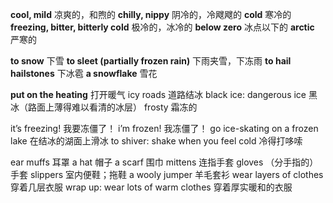 
**cool, mild** 凉爽的，和煦的
**chilly, nippy** 阴冷的，冷飕飕的
**cold** 寒冷的
**freezing, bitter, bitterly cold** 极冷的，冰冷的
**below zero** 冰点以下的
**arctic** 严寒的

**to snow** 下雪
**to sleet (partially frozen rain)** 下雨夹雪，下冻雨
**to hail hailstones** 下冰雹
**a snowflake** 雪花

**put on the heating** 打开暖气
icy roads 道路结冰
black ice: dangerous ice 黑冰（路面上薄得难以看清的冰层）
frosty 霜冻的

it’s freezing! 我要冻僵了！
i’m frozen! 我冻僵了！
go ice-skating on a frozen lake 在结冰的湖面上滑冰
to shiver: shake when you feel cold 冷得打哆嗦

ear muffs 耳罩
a hat 帽子
a scarf 围巾
mittens 连指手套
gloves （分手指的）手套
slippers 室内便鞋；拖鞋
a wooly jumper 羊毛套衫
wear layers of clothes 穿着几层衣服
wrap up: wear lots of warm clothes 穿着厚实暖和的衣服